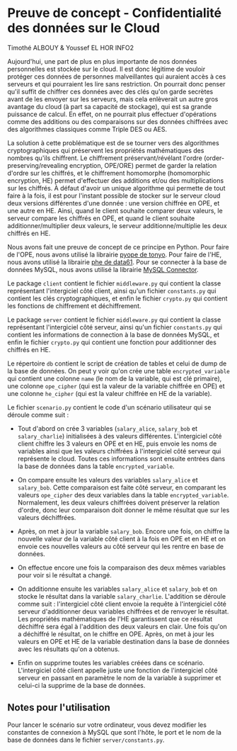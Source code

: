 # Preuve de concept - Confidentialité des données sur le Cloud

Timothé ALBOUY & Youssef EL HOR
INFO2

Aujourd'hui, une part de plus en plus importante de nos données personnelles est stockée sur le cloud. Il est donc légitime de vouloir protéger ces données de personnes malveillantes qui auraient accès à ces serveurs et qui pourraient les lire sans restriction. On pourrait donc penser qu'il suffit de chiffrer ces données avec des clés qu'on garde secrètes avant de les envoyer sur les serveurs, mais cela enlèverait un autre gros avantage du cloud (à part sa capacité de stockage), qui est sa grande puissance de calcul. En effet, on ne pourrait plus effectuer d'opérations comme des additions ou des comparaisons sur des données chiffrées avec des algorithmes classiques comme Triple DES ou AES.

La solution à cette problématique est de se tourner vers des algorithmes cryptographiques qui préservent les propriétés mathématiques des nombres qu'ils chiffrent. Le chiffrement préservant/révélant l'ordre (order-preserving/revealing encryption, OPE/ORE) permet de garder la relation d'ordre sur les chiffrés, et le chiffrement homomorphe (homomorphic encryption, HE) permet d'effectuer des additions et/ou des multiplications sur les chiffrés. À défaut d'avoir un unique algorithme qui permette de tout faire à la fois, il est pour l'instant possible de stocker sur le serveur cloud deux versions différentes d'une donnée : une version chiffrée en OPE, et une autre en HE. Ainsi, quand le client souhaite comparer deux valeurs, le serveur compare les chiffrés en OPE, et quand le client souhaite additionner/multiplier deux valeurs, le serveur additionne/multiplie les deux chiffrés en HE.

Nous avons fait une preuve de concept de ce principe en Python. Pour faire de l'OPE, nous avons utilisé la librairie [pyope de tonyo](https://github.com/tonyo/pyope). Pour faire de l'HE, nous avons utilisé la librairie [phe de data61](https://github.com/data61/python-paillier). Pour se connecter à la base de données MySQL, nous avons utilisé la librairie [MySQL Connector](https://github.com/mysql/mysql-connector-python).
 
Le package `client` contient le fichier `middleware.py` qui contient la classe représentant l'intergiciel côté client, ainsi qu'un fichier `constants.py` qui contient les clés cryptographiques, et enfin le fichier `crypto.py` qui contient les fonctions de chiffrement et déchiffrement.

Le package `server` contient le fichier `middleware.py` qui contient la classe représentant l'intergiciel côté serveur, ainsi qu'un fichier `constants.py` qui contient les informations de connection à la base de données MySQL, et enfin le fichier `crypto.py` qui contient une fonction pour additionner des chiffrés en HE.

Le répertoire `db` contient le script de création de tables et celui de dump de la base de données. On peut y voir qu'on crée une table `encrypted_variable` qui contient une colonne `name` (le nom de la variable, qui est clé primaire), une colonne `ope_cipher` (qui est la valeur de la variable chiffrée en OPE) et une colonne `he_cipher` (qui est la valeur chiffrée en HE de la variable).

Le fichier `scenario.py` contient le code d'un scénario utilisateur qui se déroule comme suit :

- Tout d'abord on crée 3 variables (`salary_alice`, `salary_bob` et `salary_charlie`) initialisées à des valeurs différentes. L'intergiciel côté client chiffre les 3 valeurs en OPE et en HE, puis envoie les noms de variables ainsi que les valeurs chiffrées à l'intergiciel côté serveur qui représente le cloud. Toutes ces informations sont ensuite entrées dans la base de données dans la table `encrypted_variable`.

- On compare ensuite les valeurs des variables `salary_alice` et `salary_bob`. Cette comparaison est faite côté serveur, en comparant les valeurs `ope_cipher` des deux variables dans la table `encrypted_variable`. Normalement, les deux valeurs chiffrées doivent préserver la relation d'ordre, donc leur comparaison doit donner le même résultat que sur les valeurs déchiffrées.

- Après, on met à jour la variable `salary_bob`. Encore une fois, on chiffre la nouvelle valeur de la variable côté client à la fois en OPE et en HE et on envoie ces nouvelles valeurs au côté serveur qui les rentre en base de données.

- On effectue encore une fois la comparaison des deux mêmes variables pour voir si le résultat a changé.

- On additionne ensuite les variables `salary_alice` et `salary_bob` et on stocke le résultat dans la variable `salary_charlie`. L'addition se déroule comme suit : l'intergiciel côté client envoie la requête à l'intergiciel côté serveur d'additionner deux variables chiffrées et de renvoyer le résultat. Les propriétés mathématiques de l'HE garantissent que ce résultat déchiffré sera égal à l'addition des deux valeurs en clair. Une fois qu'on a déchiffré le résultat, on le chiffre en OPE. Après, on met à jour les valeurs en OPE et HE de la variable destination dans la base de données avec les résultats qu'on a obtenus.

- Enfin on supprime toutes les variables créées dans ce scénario. L'intergiciel côté client appelle juste une fonction de l'intergiciel côté serveur en passant en paramètre le nom de la variable à supprimer et celui-ci la supprime de la base de données.

## Notes pour l'utilisation

Pour lancer le scénario sur votre ordinateur, vous devez modifier les constantes de connexion à MySQL que sont l'hôte, le port et le nom de la base de données dans le fichier `server/constants.py`.
